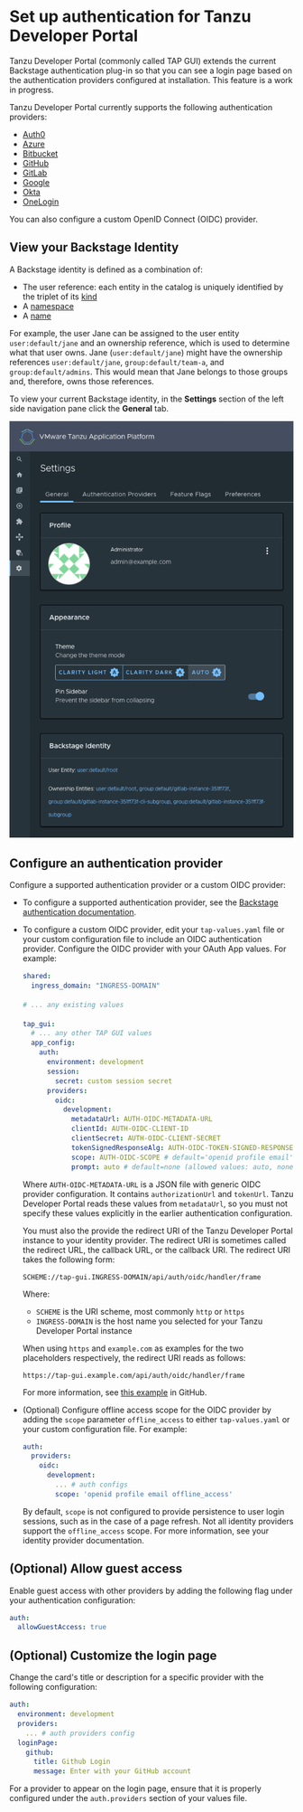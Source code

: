 # Set up authentication for Tanzu Developer Portal

Tanzu Developer Portal (commonly called TAP GUI) extends the current Backstage
authentication plug-in so that you can see a login page based on the authentication providers
configured at installation. This feature is a work in progress.

Tanzu Developer Portal currently supports the following authentication providers:

- [Auth0](https://backstage.io/docs/auth/auth0/provider/)
- [Azure](https://backstage.io/docs/auth/microsoft/provider/)
- [Bitbucket](https://backstage.io/docs/auth/bitbucket/provider/)
- [GitHub](https://backstage.io/docs/auth/github/provider/)
- [GitLab](https://backstage.io/docs/auth/gitlab/provider/)
- [Google](https://backstage.io/docs/auth/google/provider/)
- [Okta](https://backstage.io/docs/auth/okta/provider/)
- [OneLogin](https://backstage.io/docs/auth/onelogin/provider/)

You can also configure a custom OpenID Connect (OIDC) provider.

## <a id='backstage-identity'></a> View your Backstage Identity

A Backstage identity is defined as a combination of:

- The user reference: each entity in the catalog is uniquely identified by the triplet of its
  [kind](https://backstage.io/docs/features/software-catalog/descriptor-format/#apiversion-and-kind-required)
- A [namespace](https://backstage.io/docs/features/software-catalog/descriptor-format/#namespace-optional)
- A [name](https://backstage.io/docs/features/software-catalog/descriptor-format/#name-required)

For example, the user Jane can be assigned to the user entity `user:default/jane` and an ownership
reference, which is used to determine what that user owns.
Jane (`user:default/jane`) might have the ownership references `user:default/jane`,
`group:default/team-a`, and `group:default/admins`. This would mean that Jane belongs to those groups
and, therefore, owns those references.

To view your current Backstage identity, in the **Settings** section of the left side navigation
pane click the **General** tab.

  ![Screenshot of a Tanzu Application Platform catalog displayed within Tanzu Developer Portal.](images/backstage-identity.png)

## <a id='config-auth-prov'></a> Configure an authentication provider

Configure a supported authentication provider or a custom OIDC provider:

- To configure a supported authentication provider, see the
  [Backstage authentication documentation](https://backstage.io/docs/auth/).

- To configure a custom OIDC provider, edit your `tap-values.yaml` file or your custom configuration
  file to include an OIDC authentication provider. Configure the OIDC provider with your OAuth App
  values. For example:

    ```yaml
    shared:
      ingress_domain: "INGRESS-DOMAIN"

    # ... any existing values

    tap_gui:
      # ... any other TAP GUI values
      app_config:
        auth:
          environment: development
          session:
            secret: custom session secret
          providers:
            oidc:
              development:
                metadataUrl: AUTH-OIDC-METADATA-URL
                clientId: AUTH-OIDC-CLIENT-ID
                clientSecret: AUTH-OIDC-CLIENT-SECRET
                tokenSignedResponseAlg: AUTH-OIDC-TOKEN-SIGNED-RESPONSE-ALG # default='RS256'
                scope: AUTH-OIDC-SCOPE # default='openid profile email'
                prompt: auto # default=none (allowed values: auto, none, consent, login)
    ```

  Where `AUTH-OIDC-METADATA-URL` is a JSON file with generic OIDC provider configuration.
  It contains `authorizationUrl` and `tokenUrl`.
  Tanzu Developer Portal reads these values from `metadataUrl`,
  so you must not specify these values explicitly in the earlier authentication configuration.

  You must also the provide the redirect URI of the Tanzu Developer Portal instance to your
  identity provider.
  The redirect URI is sometimes called the redirect URL, the callback URL, or the callback URI.
  The redirect URI takes the following form:

  ```code
  SCHEME://tap-gui.INGRESS-DOMAIN/api/auth/oidc/handler/frame
  ```

  Where:

  - `SCHEME` is the URI scheme, most commonly `http` or `https`
  - `INGRESS-DOMAIN` is the host name you selected for your Tanzu Developer Portal instance

  When using `https` and `example.com` as examples for the two placeholders respectively, the
  redirect URI reads as follows:

  ```code
  https://tap-gui.example.com/api/auth/oidc/handler/frame
  ```

  For more information, see
  [this example](https://github.com/backstage/backstage/blob/e4ab91cf571277c636e3e112cd82069cdd6fca1f/app-config.yaml#L333-L347)
  in GitHub.

- (Optional) Configure offline access scope for the OIDC provider by adding the `scope` parameter
  `offline_access` to either `tap-values.yaml` or your custom configuration file. For example:

    ```yaml
    auth:
      providers:
        oidc:
          development:
            ... # auth configs
            scope: 'openid profile email offline_access'
    ```

  By default, `scope` is not configured to provide persistence to user login sessions, such as in
  the case of a page refresh. Not all identity providers support the `offline_access` scope.
  For more information, see your identity provider documentation.

## <a id='allow-guest-access'></a> (Optional) Allow guest access

Enable guest access with other providers by adding the following flag under your authentication
configuration:

```yaml
auth:
  allowGuestAccess: true
```

## <a id='customize-login'></a> (Optional) Customize the login page

Change the card's title or description for a specific provider with the following configuration:

```yaml
auth:
  environment: development
  providers:
    ... # auth providers config
  loginPage:
    github:
      title: Github Login
      message: Enter with your GitHub account
```

For a provider to appear on the login page, ensure that it is properly configured under the
`auth.providers` section of your values file.
